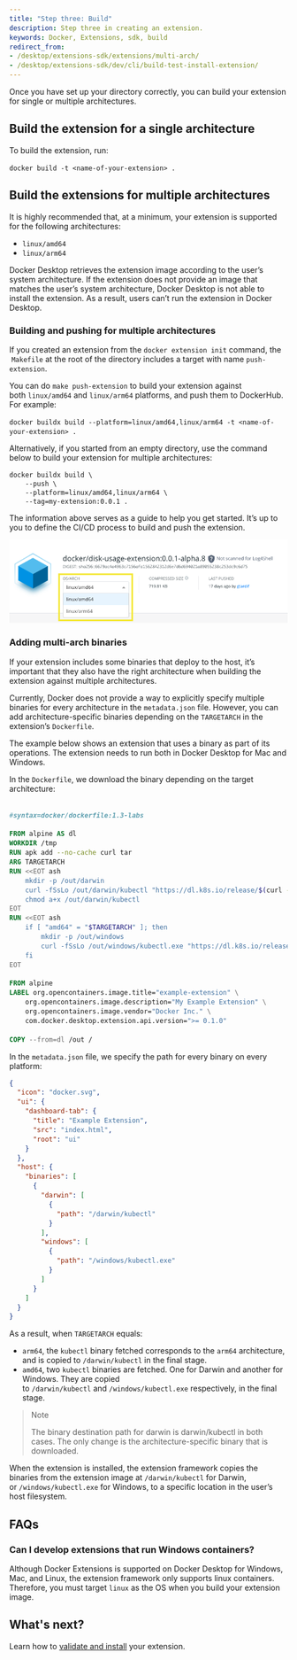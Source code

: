 ```yaml
---
title: "Step three: Build"
description: Step three in creating an extension.
keywords: Docker, Extensions, sdk, build
redirect_from:
- /desktop/extensions-sdk/extensions/multi-arch/
- /desktop/extensions-sdk/dev/cli/build-test-install-extension/
---
```


Once you have set up your directory correctly, you can build your extension for single or multiple architectures. 

## Build the extension for a single architecture

To build the extension, run:

`docker build -t <name-of-your-extension> .`

## Build the extensions for multiple architectures

It is highly recommended that, at a minimum, your extension is supported for the following architectures:

- `linux/amd64`
- `linux/arm64`

Docker Desktop retrieves the extension image according to the user’s system architecture. If the extension does not provide an image that matches the user’s system architecture, Docker Desktop is not able to install the extension. As a result, users can’t run the extension in Docker Desktop.

### **Building and pushing for multiple architectures**

If you created an extension from the `docker extension init` command, the  `Makefile` at the root of the directory includes a target with name `push-extension`.

You can do `make push-extension` to build your extension against both `linux/amd64` and `linux/arm64` platforms, and push them to DockerHub. For example:

`docker buildx build --platform=linux/amd64,linux/arm64 -t <name-of-your-extension> .`

Alternatively, if you started from an empty directory, use the command below to build your extension for multiple architectures:

```
docker buildx build \
    --push \
    --platform=linux/amd64,linux/arm64 \
    --tag=my-extension:0.0.1 .

```

The information above serves as a guide to help you get started. It’s up to you to define the CI/CD process to build and push the extension.

![hub-multi-arch-extension](images/hub-multi-arch-extension.png)

### Adding multi-arch binaries

If your extension includes some binaries that deploy to the host, it’s important that they also have the right architecture when building the extension against multiple architectures.

Currently, Docker does not provide a way to explicitly specify multiple binaries for every architecture in the `metadata.json` file. However, you can add architecture-specific binaries depending on the `TARGETARCH` in the extension’s `Dockerfile`.

The example below shows an extension that uses a binary as part of its operations. The extension needs to run both in Docker Desktop for Mac and Windows.

In the `Dockerfile`, we download the binary depending on the target architecture:

```Dockerfile

#syntax=docker/dockerfile:1.3-labs

FROM alpine AS dl
WORKDIR /tmp
RUN apk add --no-cache curl tar
ARG TARGETARCH
RUN <<EOT ash
    mkdir -p /out/darwin
    curl -fSsLo /out/darwin/kubectl "https://dl.k8s.io/release/$(curl -Ls https://dl.k8s.io/release/stable.txt)/bin/darwin/${TARGETARCH}/kubectl"
    chmod a+x /out/darwin/kubectl
EOT
RUN <<EOT ash
    if [ "amd64" = "$TARGETARCH" ]; then
        mkdir -p /out/windows
        curl -fSsLo /out/windows/kubectl.exe "https://dl.k8s.io/release/$(curl -Ls https://dl.k8s.io/release/stable.txt)/bin/windows/amd64/kubectl.exe"
    fi
EOT

FROM alpine
LABEL org.opencontainers.image.title="example-extension" \
    org.opencontainers.image.description="My Example Extension" \
    org.opencontainers.image.vendor="Docker Inc." \
    com.docker.desktop.extension.api.version=">= 0.1.0"

COPY --from=dl /out /
```

In the `metadata.json` file, we specify the path for every binary on every platform:

```json
{
  "icon": "docker.svg",
  "ui": {
    "dashboard-tab": {
      "title": "Example Extension",
      "src": "index.html",
      "root": "ui"
    }
  },
  "host": {
    "binaries": [
      {
        "darwin": [
          {
            "path": "/darwin/kubectl"
          }
        ],
        "windows": [
          {
            "path": "/windows/kubectl.exe"
          }
        ]
      }
    ]
  }
}
```

As a result, when `TARGETARCH` equals:

- `arm64`, the `kubectl` binary fetched corresponds to the `arm64` architecture, and is copied to `/darwin/kubectl` in the final stage.
- `amd64`, two `kubectl` binaries are fetched. One for Darwin and another for Windows. They are copied to `/darwin/kubectl` and `/windows/kubectl.exe` respectively, in the final stage.

> Note 
>
> The binary destination path for darwin is darwin/kubectl in both cases. The only change is the architecture-specific binary that is downloaded.

When the extension is installed, the extension framework copies the binaries from the extension image at `/darwin/kubectl` for Darwin, or `/windows/kubectl.exe` for Windows, to a specific location in the user’s host filesystem.

## FAQs

### Can I develop extensions that run Windows containers?

Although Docker Extensions is supported on Docker Desktop for Windows, Mac, and Linux, the extension framework only supports linux containers. Therefore, you must target `linux` as the OS when you build your extension image.

## What's next?
 Learn how to [validate and install](validate-install.md) your extension.
 